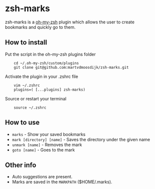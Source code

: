 # zsh-marks

zsh-marks is a [oh-my-zsh](https://github.com/robbyrussell/oh-my-zsh) plugin which allows the user to create bookmarks and quickly go to them.

## How to install 

Put the script in the oh-my-zsh plugins folder
```
    cd ~/.oh-my-zsh/custom/plugins
    git clone git@github.com:martvdmoosdijk/zsh-marks.git
```

Activate the plugin in your .zshrc file
```
    vim ~/.zshrc
    plugins=( [...plugins] zsh-marks)
```

Source or restart your terminal
```
    source ~/.zshrc
```

## How to use

* `marks` - Show your saved bookmarks
* `mark [directory] [name]` - Saves the directory under the given name
* `unmark [name]` - Removes the mark
* `goto [name]` - Goes to the mark

## Other info

* Auto suggestions are present.
* Marks are saved in the `MARKPATH` ($HOME/.marks).


